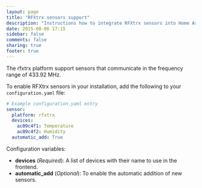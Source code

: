 ```yaml
---
layout: page
title: "RFXtrx sensors support"
description: "Instructions how to integrate RFXtrx sensors into Home Assistant."
date: 2015-08-06 17:15
sidebar: false
comments: false
sharing: true
footer: true
---
```

The rfxtrx platform support sensors that communicate in the frequency range of 433.92 MHz.

To enable RFXtrx sensors in your installation, add the following to your `configuration.yaml` file:

```yaml
# Example configuration.yaml entry
sensor:
  platform: rfxtrx
  devices:
    ac09c4f1: Temperature
    ac09c4f2: Humidity
  automatic_add: True
```

Configuration variables:

- **devices** (*Required*): A list of devices with their name to use in the frontend.
- **automatic_add** (*Optional*): To enable the automatic addition of new sensors.





